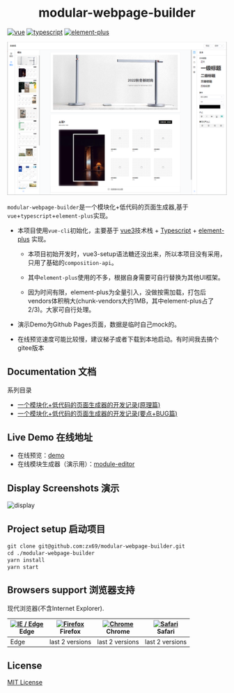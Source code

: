 <h1 align="center">modular-webpage-builder</h1>

[![vue](https://img.shields.io/badge/vue-3.2.13-brightgreen.svg)](https://github.com/vuejs/core) [![typescript](https://img.shields.io/badge/typescript-4.5.5-blue.svg)](https://github.com/microsoft/TypeScript) [![element-plus](https://img.shields.io/badge/element--plus-2.2.12-yellow.svg)](https://github.com/element-plus/element-plus)


![homepage](https://github.com/zx69/front-end-articles/blob/main/modular-webpage-builder/images/builder-main-preview.png)


`modular-webpage-builder`是一个模块化+低代码的页面生成器,基于`vue`+`typescript`+`element-plus`实现。

- 本项目使用`vue-cli`初始化，主要基于 [vue3](https://github.com/vuejs/core)技术栈 + [Typescript](https://github.com/microsoft/TypeScript) + [element-plus](https://github.com/element-plus/element-plus) 实现。

    - 本项目初始开发时，vue3-setup语法糖还没出来，所以本项目没有采用，只用了基础的`composition-api`。

    - 其中`element-plus`使用的不多，根据自身需要可自行替换为其他UI框架。
    
    - 因为时间有限，element-plus为全量引入，没做按需加载，打包后vendors体积稍大(chunk-vendors大约1MB，其中element-plus占了2/3)。大家可自行处理。

- 演示Demo为Github Pages页面，数据是临时自己mock的。

- 在线预览速度可能比较慢，建议梯子或者下载到本地启动。有时间我去搞个gitee版本

## Documentation 文档
系列目录
- [一个模块化+低代码的页面生成器的开发记录(原理篇)](https://juejin.cn/post/7154961270569959454)
- [一个模块化+低代码的页面生成器的开发记录(要点+BUG篇)](https://juejin.cn/post/7154963876528783368)

## Live Demo 在线地址
- 在线预览：[demo](https://zx69.github.io/modular-webpage-builder/index.html)
- 在线模块生成器（演示用）：[module-editor](https://zx69.github.io/modular-webpage-builder/#/moduleEditor)

## Display Screenshots 演示
![display](https://github.com/zx69/front-end-articles/blob/main/modular-webpage-builder/images/display-video-2.gif)

## Project setup 启动项目
```
git clone git@github.com:zx69/modular-webpage-builder.git
cd ./modular-webpage-builder
yarn install
yarn start
```

## Browsers support 浏览器支持

现代浏览器(不含Internet Explorer).

| [<img src="https://raw.githubusercontent.com/alrra/browser-logos/master/src/edge/edge_48x48.png" alt="IE / Edge" width="24px" height="24px" />](http://godban.github.io/browsers-support-badges/)</br>Edge | [<img src="https://raw.githubusercontent.com/alrra/browser-logos/master/src/firefox/firefox_48x48.png" alt="Firefox" width="24px" height="24px" />](http://godban.github.io/browsers-support-badges/)</br>Firefox | [<img src="https://raw.githubusercontent.com/alrra/browser-logos/master/src/chrome/chrome_48x48.png" alt="Chrome" width="24px" height="24px" />](http://godban.github.io/browsers-support-badges/)</br>Chrome | [<img src="https://raw.githubusercontent.com/alrra/browser-logos/master/src/safari/safari_48x48.png" alt="Safari" width="24px" height="24px" />](http://godban.github.io/browsers-support-badges/)</br>Safari |
| --------- | --------- | --------- | --------- |
| Edge | last 2 versions| last 2 versions| last 2 versions

## License

[MIT License](https://github.com/Armour/vue-typescript-admin-template/blob/master/LICENSE)
